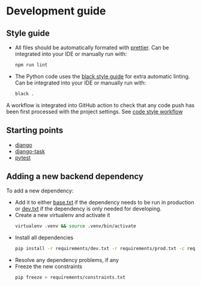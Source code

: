 # Development guide

## Style guide

- All files should be automatically formated with [prettier](https://prettier.io/).
  Can be integrated into your IDE or manually run with:
  ```bash
  npm run lint
  ```
- The Python code uses the [black style guide](https://black.readthedocs.io/en/stable/) for extra automatic linting. Can
  be integrated into your IDE or manually run with:
  ```bash
  black .
  ```

A workflow is integrated into GitHub action to check that any code push has been first processed with the project
settings. See [code style workflow](../.github/workflows/lint.yml)

## Starting points

- [django](https://docs.djangoproject.com//)
- [django-task](https://github.com/morlandi/django-task)
- [pytest](https://docs.pytest.org/)

## Adding a new backend dependency

To add a new dependency:

- Add it to either [base.txt](../requirements/base.txt) if the dependency needs to be run in production
  or [dev.txt](../requirements/dev.txt) if the dependency is only needed for developing.
- Create a new virtualenv and activate it
  ```bash
  virtualenv .venv && source .venv/bin/activate
  ```
- Install all dependencies
  ```bash
  pip install -r requirements/dev.txt -r requirements/prod.txt -c requirements/constraints.txt
  ```
- Resolve any dependency problems, if any
- Freeze the new constraints
  ```bash
  pip freeze > requirements/constraints.txt
  ```
